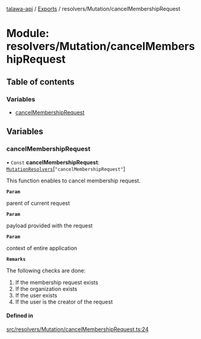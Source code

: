 [talawa-api](../README.md) / [Exports](../modules.md) / resolvers/Mutation/cancelMembershipRequest

# Module: resolvers/Mutation/cancelMembershipRequest

## Table of contents

### Variables

- [cancelMembershipRequest](resolvers_Mutation_cancelMembershipRequest.md#cancelmembershiprequest)

## Variables

### cancelMembershipRequest

• `Const` **cancelMembershipRequest**: [`MutationResolvers`](types_generatedGraphQLTypes.md#mutationresolvers)[``"cancelMembershipRequest"``]

This function enables to cancel membership request.

**`Param`**

parent of current request

**`Param`**

payload provided with the request

**`Param`**

context of entire application

**`Remarks`**

The following checks are done:

1. If the membership request exists
2. If the organization exists
3. If the user exists
4. If the user is the creator of the request

#### Defined in

[src/resolvers/Mutation/cancelMembershipRequest.ts:24](https://github.com/PalisadoesFoundation/talawa-api/blob/cf57ca9/src/resolvers/Mutation/cancelMembershipRequest.ts#L24)
